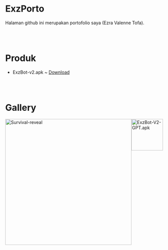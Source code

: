 # ExzPorto
Halaman github ini merupakan portofolio saya (Ezra Valenne Tofa).

<br>
<br>

# Produk
- ExzBot-v2.apk ~ <a href="https://github.com/exzgit/ExzPorto/raw/main/ExzBot-v2.apk" download>Download</a>

<br>
<br>

# Gallery
<div style="display:flex;">
  <img src="https://github.com/exzgit/ExzPorto/assets/142492729/5e9e4a23-cd8b-4862-bf9e-93a7ef1a1c3e" alt="Survival-reveal" style="width:400px; height:auto;">
  <img src="https://github.com/exzgit/ExzPorto/assets/142492729/4ecd72b7-9e0b-4640-a283-04ac4a12cac3" alt="ExzBot-V2-GPT.apk" style="width:100px; height:auto;">
</div>
